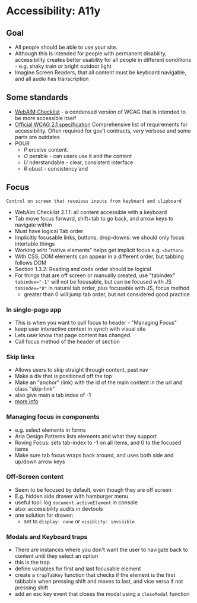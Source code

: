# Accessibility: A11y

## Goal

- All people should be able to use your site.
- Although this is intended for people with permanent disability, accessibility creates better usability for all people in different conditions - e.g. shaky train or bright outdoor light
- Imagine Screen Readers, that all content must be keyboard navigable, and all audio has transcription

## Some standards

- [WebAIM Checklist](https://webaim.org/standards/wcag/checklist) - a condensed version of WCAG that is intended to be more accessible itself
- [Official WCAG 2.1 specification](https://www.w3.org/TR/WCAG21/) Comprehensive list of requirements for accessibility. Often required for gov't contracts, very verbose and some parts are outdates
- POUR
  - *P* erceive content.
  - *O* perable - can users use it and the content
  - *U* nderstandable - clear, consistent interface
  - *R* obust - consistency and

## Focus

  ``Control on screen that receives inputs from keyboard and clipboard``

 - WebAim Checklist 2.1.1: all content accessible with a keyboard
 - Tab move focus forward, shift+tab to go back, and arrow keys to navigate within
- Must have logical Tab order
- Implicitly focusable links, buttons, drop-downs: we should only focus intertable things
- Working wiht "native elements" helps get implicit focus
  e.g. ``<button>``
- With CSS, DOM elements can appear in a different order, but tabbing follows DOM
- Section 1.3.2: Reading and code order should be logical
- For things that are off screen or manually created, use "tabindex"
   ``tabindex="-1"`` will not be focusable, but can be focused with JS
   ``tabindex="0"`` in natural tab order, plus focusable with JS, focus method
   - greater than 0 will jump tab order, but not considered good practice

### In single-page app
  - This is when you want to pull focus to header - "Managing Focus"
  - keep user interactive context in synch with visual site
  - Lets user know that page content has changed.
  - Call focus method of the header of section

### Skip links

- Allows users to skip straight through content, past nav
- Make a div that is positioned off the top
- Make an "anchor" (link) with the id of the main content in the url and class "skip-link"
- also give main  a tab index of -1
- [more info](https://developers.google.com/web/updates/2016/03/focus-start-point?hl=en)

### Managing focus in components

- e.g. select elements in forms
- Aria Design Patterns lists elements and what they support
- Roving Focus: sets tab-index to  -1 on all items, and 0 to the focused items
- Make sure tab focus wraps back around, and uses both side and up/down arrow keys

### Off-Screen content

- Seem to be focused by default, even though they are off screen
- E.g. hidden side drawer with hamburger menu
- useful tool: log ```document.activeElement``` in console
- also: accessibility audits in devtools
- one solution for drawer:
  - set to ``display: none`` or ``visiblity: invisible``

### Modals and Keyboard traps

- There are instances where you don't want the user to navigate back to content until they select an option
- this is the trap
- define variables for first and last focusable element
- create a ```trapTabKey``` function that checks if the element is the first tabbable when pressing shift and moves to last, and vice versa if not pressing shift
- add an esc key event that closes the modal using a ``closeModal`` function

